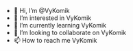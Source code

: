 - 👋 Hi, I’m @VyKomik
- 👀 I’m interested in VyKomik
- 🌱 I’m currently learning VyKomik
- 💞️ I’m looking to collaborate on VyKomik
- 📫 How to reach me VyKomik

<!---
VyKomik/VyKomik is a ✨ special ✨ repository because its `README.md` (this file) appears on your GitHub profile.
You can click the Preview link to take a look at your changes.
--->
